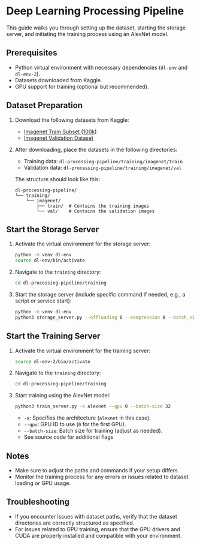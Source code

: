 # Deep Learning Processing Pipeline

This guide walks you through setting up the dataset, starting the storage server, and initiating the training process using an AlexNet model.

## Prerequisites

- Python virtual environment with necessary dependencies (`dl-env` and `dl-env-2`).
- Datasets downloaded from Kaggle.
- GPU support for training (optional but recommended).

## Dataset Preparation

1. Download the following datasets from Kaggle:
   - [Imagenet Train Subset (100k)](https://www.kaggle.com/datasets/tusonggao/imagenet-train-subset-100k/data)
   - [Imagenet Validation Dataset](https://www.kaggle.com/datasets/tusonggao/imagenet-validation-dataset)

2. After downloading, place the datasets in the following directories:
   - Training data: `dl-processing-pipeline/training/imagenet/train`
   - Validation data: `dl-processing-pipeline/training/imagenet/val`

   The structure should look like this:
   ```
   dl-processing-pipeline/
   └── training/
       └── imagenet/
           ├── train/  # Contains the training images
           └── val/    # Contains the validation images
   ```

## Start the Storage Server

1. Activate the virtual environment for the storage server:
   ```bash
   python -m venv dl-env
   source dl-env/bin/activate
   ```

2. Navigate to the `training` directory:
   ```bash
   cd dl-processing-pipeline/training
   ```

3. Start the storage server (include specific command if needed, e.g., a script or service start):
   ```bash
   python -m venv dl-env
   python3 storage_server.py --offloading 0 --compression 0 --batch_size 16
   ```

## Start the Training Server

1. Activate the virtual environment for the training server:
   ```bash
   source dl-env-2/bin/activate
   ```

2. Navigate to the `training` directory:
   ```bash
   cd dl-processing-pipeline/training
   ```

3. Start training using the AlexNet model:
   ```bash
   python3 train_server.py -a alexnet --gpu 0 --batch-size 32
   ```

   - `-a`: Specifies the architecture (`alexnet` in this case).
   - `--gpu`: GPU ID to use (`0` for the first GPU).
   - `--batch-size`: Batch size for training (adjust as needed).
   - See source code for additional flags

## Notes

- Make sure to adjust the paths and commands if your setup differs.
- Monitor the training process for any errors or issues related to dataset loading or GPU usage.

## Troubleshooting

- If you encounter issues with dataset paths, verify that the dataset directories are correctly structured as specified.
- For issues related to GPU training, ensure that the GPU drivers and CUDA are properly installed and compatible with your environment.
